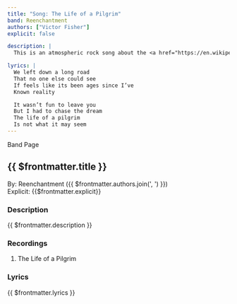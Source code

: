 ```yaml
---
title: "Song: The Life of a Pilgrim"
band: Reenchantment
authors: ["Victor Fisher"]
explicit: false

description: |
  This is an atmospheric rock song about the <a href="https://en.wikipedia.org/wiki/Hero%27s_journey" target="_blank">hero’s journey</a> and <a href="https://en.wikipedia.org/wiki/The_Way_of_a_Pilgrim" target="_blank">The Way of a Pilgrim</a>. Both sources contain fascinating perspectives on the nature of mystical practice.

lyrics: |
  We left down a long road
  That no one else could see
  If feels like its been ages since I’ve
  Known reality

  It wasn’t fun to leave you
  But I had to chase the dream
  The life of a pilgrim
  Is not what it may seem
---
```


<g-link to="/band/reenchantment">Band Page</g-link>

## {{ $frontmatter.title }}

By: <g-link to="/band/reenchantment">Reenchantment</g-link> ({{ $frontmatter.authors.join(', ') }})  
Explicit: {{$frontmatter.explicit}}

### Description

<vue-markdown>{{ $frontmatter.description }}</vue-markdown>

### Recordings

1. <g-link to="/recording/the-life-of-a-pilgrim">The Life of a Pilgrim</g-link>

### Lyrics

<vue-markdown>{{ $frontmatter.lyrics }}</vue-markdown>

